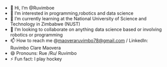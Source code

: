 - 👋 Hi, I’m @Ruvimboe
- 👀 I’m interested in programming,robotics and data science 
- 🌱 I’m currently learning at the National University of Science and Technology in Zimbabwe (NUST)
- 💞️ I’m looking to collaborate on anything data science based or involving robotics or programming 
- 📫 How to reach me @maoveraruvimbo78@gmail.com / LinkedIn: Ruvimbo Clare Maovera
- 😄 Pronouns: Rue /Ru/ Ruvimbo 
- ⚡ Fun fact: l play hockey 

<!---
Ruvimboe/Ruvimboe is a ✨ special ✨ repository because its `README.md` (this file) appears on your GitHub profile.
You can click the Preview link to take a look at your changes.
--->
